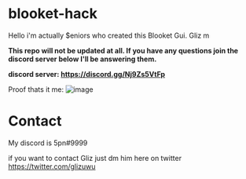 # blooket-hack

Hello i'm actually $eniors who created this Blooket Gui. Gliz m 

**This repo will not be updated at all. If you have any questions join the discord server below I'll be answering them.**

**discord server: https://discord.gg/Nj9Zs5VtFp**

Proof thats it me: ![image](https://user-images.githubusercontent.com/121121650/225976799-c47dd0c7-57a8-4c2f-abfd-1c4474683327.png)


# Contact

My discord is 5pn#9999

if you want to contact Gliz just dm him here on twitter https://twitter.com/glizuwu
